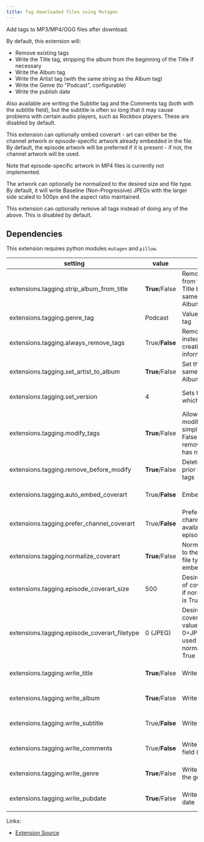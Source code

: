 ```yaml
---
title: Tag downloaded files using Mutagen
---
```


Add tags to MP3/MP4/OGG files after download.

By default, this extension will:
   - Remove existing tags
   - Write the Title tag, stripping the album from the beginning of the Title if necessary
   - Write the Album tag
   - Write the Artist tag (with the same string as the Album tag)
   - Write the Genre (to "Podcast", configurable)
   - Write the publish date

Also available are writing the Subtitle tag and the Comments tag (both with the
subtitle field), but the subtitle is often so long that it may cause problems with
certain audio players, such as Rockbox players. These are disabled by default.

This extension can optionally embed coverart - art can either be the channel artwork
or episode-specific artwork already embedded in the file. By default, the episode
artwork will be preferred if it is present - if not, the channel artwork will be used.

Note that episode-specific artwork in MP4 files is currently not implemented.

The artwork can optionally be normalized to the desired size and file type.
By default, it will write Baseline (Non-Progressive) JPEGs with the larger side scaled to 500px and the aspect ratio maintained.

This extension can optionally remove all tags instead of doing any of the above.
This is disabled by default.

## Dependencies

This extension requires python modules `mutagen` and `pillow`.

| setting                                      | value      | description                                                                               | version           |
|----------------------------------------------|------------|-------------------------------------------------------------------------------------------|-------------------|
| extensions.tagging.strip\_album\_from\_title | **True**/False | Remove the Album tag from the Title tag if the Title begins with the same string as the Album tag | all |
| extensions.tagging.genre\_tag                | Podcast    | Value for the Genre tag | all |
| extensions.tagging.always\_remove\_tags      | True/**False** | Remove all tags instead of creating/adding tag information              | 3.5.0 and newer             |
| extensions.tagging.set\_artist\_to\_album    | **True**/False | Set the Artist tag to the same as the existing Album tag | 3.9.3 and newer |
| extensions.tagging.set\_version              | 4              | Sets the id3 version which will be written | 3.10.8 and newer |
| extensions.tagging.modify\_tags              | **True**/False | Allow tags to be modified rather than simply added. If set to False, remove\_before\_modify has no effect | 3.10.8 and newer |
| extensions.tagging.remove\_before\_modify    | **True**/False | Delete all existing tags prior to writing new tags | 3.11.1 and newer |
| extensions.tagging.auto\_embed\_coverart           | True/**False** | Embed cover art in file | 3.9.4 and newer |
| extensions.tagging.prefer\_channel\_coverart | True/**False** | Prefer embedding the channel coverart if available over the episode coverart | newer than 3.11.5 |
| extensions.tagging.normalize\_coverart       | **True**/False | Normalize the coverart to the desired size and file type before embedding it | newer than 3.11.5 |
| extensions.tagging.episode\_coverart\_size   | 500            | Desired size (in pixels) of coverart. Only used if normalize\_coverart is True | newer than 3.11.5 |
| extensions.tagging.episode\_coverart\_filetype | 0 (JPEG)     | Desired filetype of coverart. integer value, maps to 0=JPEG, 1=PNG. Only used if normalize\_coverart is True | newer than 3.11.5 |
| extensions.tagging.write\_title              | **True**/False | Write the title field | newer than 3.11.5 |
| extensions.tagging.write\_album              | **True**/False | Write the album field | newer than 3.11.5 |
| extensions.tagging.write\_subtitle           | True/**False** | Write the subtitle field | newer than 3.11.5 |
| extensions.tagging.write\_comments           | True/**False** | Write the comments field (with the subtitle) | newer than 3.11.5 |
| extensions.tagging.write\_genre              | **True**/False | Write the genre with the genre\_tag setting | newer than 3.11.5 |
| extensions.tagging.write\_pubdate            | **True**/False | Write the published date | newer than 3.11.5 |



Links:

-   [Extension Source](https://github.com/gpodder/gpodder/blob/master/share/gpodder/extensions/tagging.py)
